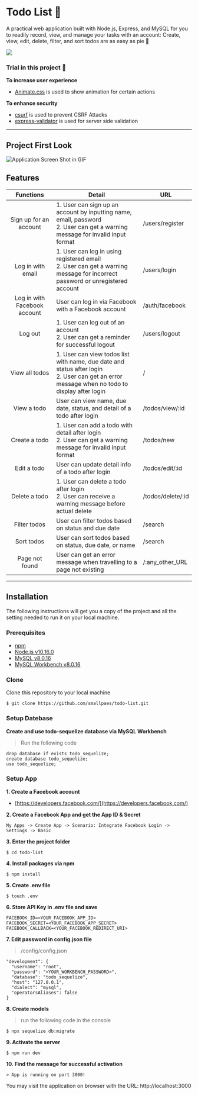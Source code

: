# Todo List 📆
A practical web application built with Node.js, Express, and MySQL for you to readily record, view, and manage your tasks with an account: Create, view, edit, delete, filter, and sort todos are as easy as pie 🥧

<img src="kaplanark/blob/master/img/css.png"/>


### Trial in this project 🤠
**To increase user experience**
+ [Animate.css](https://daneden.github.io/animate.css/) is used to show animation for certain actions


**To enhance security**
+ [csurf](https://www.npmjs.com/package/csurf) is used to prevent CSRF Attacks 
+ [express-validator](https://www.npmjs.com/package/express-validator) is used for server side validation

___

## Project First Look
![Application Screen Shot in GIF](todoList.gif)


## Features
| Functions              | Detail                                            | URL                         |
| :--------------------: | ------------------------------------------------- | --------------------------- |
| Sign up for an account | 1. User can sign up an account by inputting name, email, password<br>2. User can get a warning message for invalid input format | /users/register |
| Log in with email | 1. User can log in using registered email<br>2. User can get a warning message for incorrect password or unregistered account | /users/login |
| Log in with Facebook account | User can log in via Facebook with a Facebook account | /auth/facebook |
| Log out | 1. User can log out of an account<br>2. User can get a reminder for successful logout | /users/logout |
| View all todos | 1. User can view todos list with name, due date and status after login<br>2. User can get an error message when no todo to display after login | / |
| View a todo | User can view name, due date, status, and detail of a todo after login | /todos/view/:id |
| Create a todo | 1. User can add a todo with detail after login<br>2. User can get a warning message for invalid input format | /todos/new |   
| Edit a todo | User can update detail info of a todo after login | /todos/edit/:id |
| Delete a todo | 1. User can delete a todo after login<br>2. User can receive a warning message before actual delete | /todos/delete/:id |
| Filter todos | User can filter todos based on status and due date | /search |
| Sort todos | User can sort todos based on status, due date, or name | /search |
| Page not found | User can get an error message when travelling to a page not existing | /:any_other_URL |

___

## Installation
The following instructions will get you a copy of the project and all the setting needed to run it on your local machine.


### Prerequisites

- [npm](https://www.npmjs.com/get-npm)
- [Node.js v10.16.0](https://nodejs.org/en/download/)
- [MySQL v8.0.16](https://dev.mysql.com/downloads/mysql/)
- [MySQL Workbench v8.0.16](https://dev.mysql.com/downloads/workbench/)


### Clone

Clone this repository to your local machine

```
$ git clone https://github.com/smallpaes/todo-list.git
```

### Setup Datebase

**Create and use todo-sequelize database via MySQL Workbench**

> Run the following code
```
drop database if exists todo_sequelize;
create database todo_sequelize;
use todo_sequelize;
```

### Setup App

**1. Create a Facebook account**
- [https://developers.facebook.com/](https://developers.facebook.com/)

**2. Create a Facebook App and get the App ID & Secret**

```
My Apps -> Create App -> Scenario: Integrate Facebook Login -> Settings -> Basic
```

**3. Enter the project folder**

```
$ cd todo-list
```

**4. Install packages via npm**

```
$ npm install
```

**5. Create .env file**

```
$ touch .env
```

**6. Store API Key in .env file and save**

```
FACEBOOK_ID=<YOUR_FACEBOOK_APP_ID>
FACEBOOK_SECRET=<YOUR_FACEBOOK_APP_SECRET>
FACEBOOK_CALLBACK=<YOUR_FACEBOOK_REDIRECT_URI>
```

**7. Edit password in config.json file**

> /config/config.json
```
"development": {
  "username": "root",
  "password": "<YOUR_WORKBENCH_PASSWORD>",
  "database": "todo_sequelize",
  "host": "127.0.0.1",
  "dialect": "mysql",
  "operatorsAliases": false
}

```

**8. Create models**

> run the following code in the console
```
$ npx sequelize db:migrate
```

**9. Activate the server**

```
$ npm run dev
```

**10. Find the message for successful activation**

```
> App is running on port 3000!
```
You may visit the application on browser with the URL: http://localhost:3000
